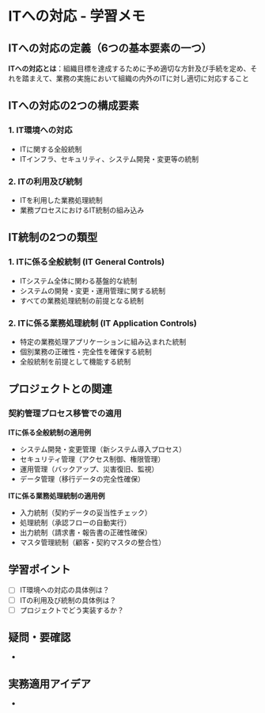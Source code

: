 # ITへの対応 - 学習メモ

## ITへの対応の定義（6つの基本要素の一つ）

**ITへの対応とは**：組織目標を達成するために予め適切な方針及び手続を定め、それを踏まえて、業務の実施において組織の内外のITに対し適切に対応すること

## ITへの対応の2つの構成要素

### 1. IT環境への対応
- ITに関する全般統制
- ITインフラ、セキュリティ、システム開発・変更等の統制

### 2. ITの利用及び統制
- ITを利用した業務処理統制
- 業務プロセスにおけるIT統制の組み込み

## IT統制の2つの類型

### 1. ITに係る全般統制 (IT General Controls)
- ITシステム全体に関わる基盤的な統制
- システムの開発・変更・運用管理に関する統制
- すべての業務処理統制の前提となる統制

### 2. ITに係る業務処理統制 (IT Application Controls)
- 特定の業務処理アプリケーションに組み込まれた統制
- 個別業務の正確性・完全性を確保する統制
- 全般統制を前提として機能する統制

## プロジェクトとの関連

### 契約管理プロセス移管での適用

**ITに係る全般統制の適用例**
- システム開発・変更管理（新システム導入プロセス）
- セキュリティ管理（アクセス制御、権限管理）
- 運用管理（バックアップ、災害復旧、監視）
- データ管理（移行データの完全性確保）

**ITに係る業務処理統制の適用例**
- 入力統制（契約データの妥当性チェック）
- 処理統制（承認フローの自動実行）
- 出力統制（請求書・報告書の正確性確保）
- マスタ管理統制（顧客・契約マスタの整合性）

## 学習ポイント
- [ ] IT環境への対応の具体例は？
- [ ] ITの利用及び統制の具体例は？
- [ ] プロジェクトでどう実装するか？

## 疑問・要確認
-

## 実務適用アイデア
-